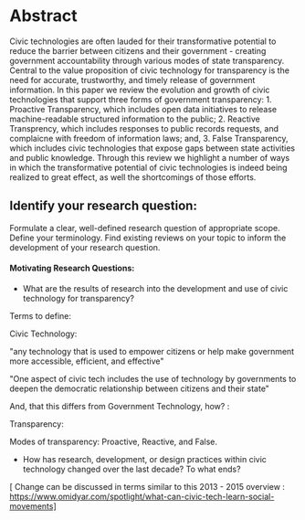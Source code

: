 # Abstract

Civic technologies are often lauded for their transformative potential to reduce the barrier between citizens and their government - creating government accountability through various modes of state transparency. Central to the value proposition of civic technology for transparency is the need for accurate, trustworthy, and timely release of government information. In this paper we review the evolution and growth of civic technologies that support three forms of government transparency: 1. Proactive Transparency, which includes open data initiatives to release machine-readable structured information to the public; 2. Reactive Transprency, which includes responses to public records requests, and complaicne with freedom of information laws; and, 3. False Transparency, which includes civic technologies that expose gaps between state activities and public knowledge. Through this review we highlight a number of ways in which the transformative potential of civic technologies is indeed being realized to great effect, as well the shortcomings of those efforts.

## Identify your research question:

Formulate a clear, well-defined research question of appropriate scope. Define your terminology. Find existing reviews on your topic to inform the development of your research question.

#### Motivating Research Questions:

* What are the results of research into the development and use of civic technology for transparency?

Terms to define:

Civic Technology:

"any technology that is used to empower citizens or help make government more accessible, efficient, and effective"

"One aspect of civic tech includes the use of technology by governments to deepen the democratic relationship between citizens and their state"


And, that this differs from Government Technology, how? :

Transparency:

Modes of transparency: Proactive, Reactive, and False.

* How has research, development, or design practices within civic technology changed over the last decade? To what ends?

 [ Change can be discussed in terms similar to this 2013 - 2015 overview : https://www.omidyar.com/spotlight/what-can-civic-tech-learn-social-movements]
